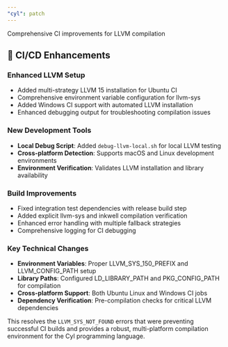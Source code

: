 ```yaml
---
"cyl": patch
---
```


Comprehensive CI improvements for LLVM compilation

## 🚀 CI/CD Enhancements

### Enhanced LLVM Setup
- Added multi-strategy LLVM 15 installation for Ubuntu CI
- Comprehensive environment variable configuration for llvm-sys
- Added Windows CI support with automated LLVM installation
- Enhanced debugging output for troubleshooting compilation issues

### New Development Tools
- **Local Debug Script**: Added `debug-llvm-local.sh` for local LLVM testing
- **Cross-platform Detection**: Supports macOS and Linux development environments
- **Environment Verification**: Validates LLVM installation and library availability

### Build Improvements
- Fixed integration test dependencies with release build step
- Added explicit llvm-sys and inkwell compilation verification
- Enhanced error handling with multiple fallback strategies
- Comprehensive logging for CI debugging

### Key Technical Changes
- **Environment Variables**: Proper LLVM_SYS_150_PREFIX and LLVM_CONFIG_PATH setup
- **Library Paths**: Configured LD_LIBRARY_PATH and PKG_CONFIG_PATH for compilation
- **Cross-platform Support**: Both Ubuntu Linux and Windows CI jobs
- **Dependency Verification**: Pre-compilation checks for critical LLVM dependencies

This resolves the `LLVM_SYS_NOT_FOUND` errors that were preventing successful CI builds and provides a robust, multi-platform compilation environment for the Cyl programming language.
